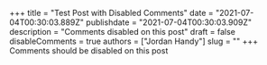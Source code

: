 +++
title = "Test Post with Disabled Comments"
date = "2021-07-04T00:30:03.889Z"
publishdate = "2021-07-04T00:30:03.909Z"
description = "Comments disabled on this post"
draft = false
disableComments = true
authors = ["Jordan Handy"]
slug = ""
+++
Comments should be disabled on this post
